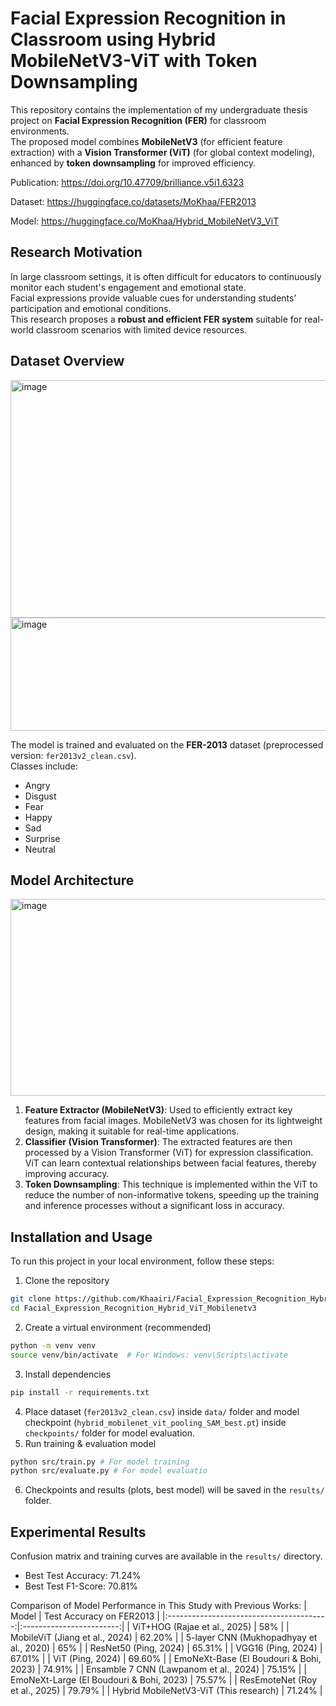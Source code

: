 # Facial Expression Recognition in Classroom using Hybrid MobileNetV3-ViT with Token Downsampling

This repository contains the implementation of my undergraduate thesis project on **Facial Expression Recognition (FER)** for classroom environments.  
The proposed model combines **MobileNetV3** (for efficient feature extraction) with a **Vision Transformer (ViT)** (for global context modeling), enhanced by **token downsampling** for improved efficiency.

Publication: https://doi.org/10.47709/brilliance.v5i1.6323

Dataset: https://huggingface.co/datasets/MoKhaa/FER2013

Model: https://huggingface.co/MoKhaa/Hybrid_MobileNetV3_ViT

## Research Motivation
In large classroom settings, it is often difficult for educators to continuously monitor each student's engagement and emotional state.  
Facial expressions provide valuable cues for understanding students’ participation and emotional conditions.  
This research proposes a **robust and efficient FER system** suitable for real-world classroom scenarios with limited device resources.

## Dataset Overview
<img width="741" height="380" alt="image" src="https://github.com/user-attachments/assets/707dbd85-a840-421f-a336-188c442726e7" />
<img width="740" height="181" alt="image" src="https://github.com/user-attachments/assets/8b2f68ca-655a-4fee-b25e-4c98e866cce0" />

The model is trained and evaluated on the **FER-2013** dataset (preprocessed version: `fer2013v2_clean.csv`).  
Classes include:
- Angry  
- Disgust  
- Fear  
- Happy  
- Sad  
- Surprise  
- Neutral

## Model Architecture
<img width="742" height="315" alt="image" src="https://github.com/user-attachments/assets/bd9a8f08-fb91-472e-af1f-5522458553f1" />

1. **Feature Extractor (MobileNetV3)**: Used to efficiently extract key features from facial images. MobileNetV3 was chosen for its lightweight design, making it suitable for real-time applications.
2. **Classifier (Vision Transformer)**: The extracted features are then processed by a Vision Transformer (ViT) for expression classification. ViT can learn contextual relationships between facial features, thereby improving accuracy.
3. **Token Downsampling**: This technique is implemented within the ViT to reduce the number of non-informative tokens, speeding up the training and inference processes without a significant loss in accuracy.

## Installation and Usage
To run this project in your local environment, follow these steps:
1. Clone the repository
```bash
git clone https://github.com/Khaairi/Facial_Expression_Recognition_Hybrid_ViT_Mobilenetv3.git
cd Facial_Expression_Recognition_Hybrid_ViT_Mobilenetv3
```
2. Create a virtual environment (recommended)
```bash
python -m venv venv
source venv/bin/activate  # For Windows: venv\Scripts\activate
```
3. Install dependencies
```bash
pip install -r requirements.txt
```
4. Place dataset (`fer2013v2_clean.csv`) inside `data/` folder and model checkpoint (`hybrid_mobilenet_vit_pooling_SAM_best.pt`) inside `checkpoints/` folder for model evaluation.
5. Run training & evaluation model
```bash
python src/train.py # For model training
python src/evaluate.py # For model evaluatio
```
6. Checkpoints and results (plots, best model) will be saved in the `results/` folder.

## Experimental Results
Confusion matrix and training curves are available in the `results/` directory.
- Best Test Accuracy: 71.24%
- Best Test F1-Score: 70.81%

Comparison of Model Performance in This Study with Previous Works:
|                   Model                  | Test Accuracy on FER2013 |
|:----------------------------------------:|:------------------------:|
| ViT+HOG (Rajae et al., 2025)             |            58%           |
| MobileViT (Jiang et al., 2024)           |          62.20%          |
| 5-layer CNN (Mukhopadhyay et al., 2020)  |            65%           |
| ResNet50 (Ping, 2024)                    |          65.31%          |
| VGG16 (Ping, 2024)                       |          67.01%          |
| ViT (Ping, 2024)                         |          69.60%          |
| EmoNeXt-Base (El Boudouri & Bohi, 2023)  |          74.91%          |
| Ensamble 7 CNN (Lawpanom et al., 2024)   |          75.15%          |
| EmoNeXt-Large (El Boudouri & Bohi, 2023) |          75.57%          |
| ResEmoteNet (Roy et al., 2025)           |          79.79%          |
| Hybrid MobileNetV3-ViT (This research)   |          71.24%          |
